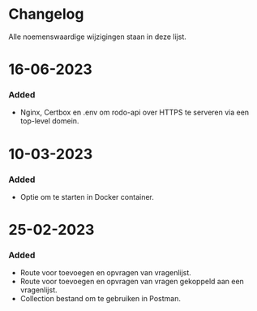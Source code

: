 # Changelog

Alle noemenswaardige wijzigingen staan in deze lijst.

# 16-06-2023
### Added
- Nginx, Certbox en .env om rodo-api over HTTPS te serveren via een top-level domein.

# 10-03-2023
### Added
- Optie om te starten in Docker container.

# 25-02-2023
### Added
- Route voor toevoegen en opvragen van vragenlijst.
- Route voor toevoegen en opvragen van vragen gekoppeld aan een vragenlijst.
- Collection bestand om te gebruiken in Postman.